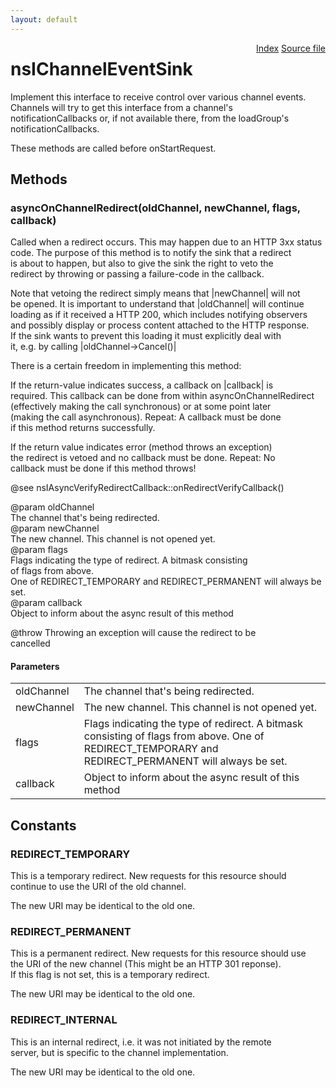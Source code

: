 ```yaml
---
layout: default
---
```

<div class='links' style='float:right'><a href="../index.html">Index</a>
<a href="http://dxr.mozilla.org/mozilla-central/source/netwerk/base/public/nsIChannelEventSink.idl">Source file</a>
</div>

# nsIChannelEventSink #
  
Implement this interface to receive control over various channel events.  
Channels will try to get this interface from a channel's  
notificationCallbacks or, if not available there, from the loadGroup's  
notificationCallbacks.  
  
These methods are called before onStartRequest.  
  

## Methods ##

### asyncOnChannelRedirect(oldChannel, newChannel, flags, callback) ###
  
Called when a redirect occurs. This may happen due to an HTTP 3xx status  
code. The purpose of this method is to notify the sink that a redirect  
is about to happen, but also to give the sink the right to veto the  
redirect by throwing or passing a failure-code in the callback.  
  
Note that vetoing the redirect simply means that |newChannel| will not  
be opened. It is important to understand that |oldChannel| will continue  
loading as if it received a HTTP 200, which includes notifying observers  
and possibly display or process content attached to the HTTP response.  
If the sink wants to prevent this loading it must explicitly deal with  
it, e.g. by calling |oldChannel->Cancel()|  
  
There is a certain freedom in implementing this method:  
  
If the return-value indicates success, a callback on |callback| is  
required. This callback can be done from within asyncOnChannelRedirect  
(effectively making the call synchronous) or at some point later  
(making the call asynchronous). Repeat: A callback must be done  
if this method returns successfully.  
  
If the return value indicates error (method throws an exception)  
the redirect is vetoed and no callback must be done. Repeat: No  
callback must be done if this method throws!  
  
@see nsIAsyncVerifyRedirectCallback::onRedirectVerifyCallback()  
  
@param oldChannel  
       The channel that's being redirected.  
@param newChannel  
       The new channel. This channel is not opened yet.  
@param flags  
       Flags indicating the type of redirect. A bitmask consisting  
       of flags from above.  
       One of REDIRECT_TEMPORARY and REDIRECT_PERMANENT will always be  
       set.  
@param callback  
       Object to inform about the async result of this method  
  
@throw <any> Throwing an exception will cause the redirect to be  
       cancelled  
  

#### Parameters ####

<table>

<tr>
<td>oldChannel</td>
<td>       The channel that's being redirected.  
</td>
</tr>

<tr>
<td>newChannel</td>
<td>       The new channel. This channel is not opened yet.  
</td>
</tr>

<tr>
<td>flags</td>
<td>       Flags indicating the type of redirect. A bitmask consisting  
       of flags from above.  
       One of REDIRECT_TEMPORARY and REDIRECT_PERMANENT will always be  
       set.  
</td>
</tr>

<tr>
<td>callback</td>
<td>       Object to inform about the async result of this method  
</td>
</tr>

</table>

## Constants ##

### REDIRECT_TEMPORARY ###
  
This is a temporary redirect. New requests for this resource should  
continue to use the URI of the old channel.  
  
The new URI may be identical to the old one.  
  

### REDIRECT_PERMANENT ###
  
This is a permanent redirect. New requests for this resource should use  
the URI of the new channel (This might be an HTTP 301 reponse).  
If this flag is not set, this is a temporary redirect.  
  
The new URI may be identical to the old one.  
  

### REDIRECT_INTERNAL ###
  
This is an internal redirect, i.e. it was not initiated by the remote  
server, but is specific to the channel implementation.  
  
The new URI may be identical to the old one.  
  
